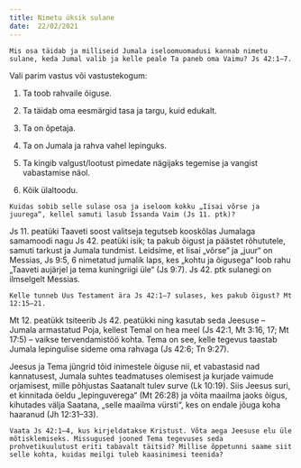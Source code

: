 ```yaml
---
title: Nimetu üksik sulane 
date:  22/02/2021  
---
```


`Mis osa täidab ja milliseid Jumala iseloomuomadusi kannab nimetu sulane, keda Jumal valib ja kelle peale Ta paneb oma Vaimu? Js 42:1–7.`

Vali parim vastus või vastustekogum:

1. Ta toob rahvaile õiguse.

2. Ta täidab oma eesmärgid tasa ja targu, kuid edukalt.

3. Ta on õpetaja.

4. Ta on Jumala ja rahva vahel lepinguks.

5. Ta kingib valgust/lootust pimedate nägijaks tegemise ja vangist vabastamise näol.

6. Kõik ülaltoodu.

`Kuidas sobib selle sulase osa ja iseloom kokku „Iisai võrse ja juurega“, kellel samuti lasub Issanda Vaim (Js 11. ptk)?`

Js 11. peatüki Taaveti soost valitseja tegutseb kooskõlas Jumalaga samamoodi nagu Js 42. peatüki isik; ta pakub õigust ja päästet rõhututele, samuti tarkust ja Jumala tundmist. Leidsime, et Iisai „võrse“ ja „juur“ on Messias, Js 9:5, 6 nimetatud jumalik laps, kes „kohtu ja õigusega“ loob rahu „Taaveti aujärjel ja tema kuningriigi üle“ (Js 9:7). Js 42. ptk sulanegi on ilmselgelt Messias.

`Kelle tunneb Uus Testament ära Js 42:1–7 sulases, kes pakub õigust? Mt 12:15–21.`

Mt 12. peatükk tsiteerib Js 42. peatükki ning kasutab seda Jeesuse – Jumala armastatud Poja, kellest Temal on hea meel (Js 42:1, Mt 3:16, 17; Mt 17:5) – vaikse tervendamistöö kohta. Tema on see, kelle tegevus taastab Jumala lepingulise sideme oma rahvaga (Js 42:6; Tn 9:27).

Jeesus ja Tema jüngrid tõid inimestele õiguse nii, et vabastasid nad kannatusest, Jumala suhtes teadmatuses olemisest ja kurjade vaimude orjamisest, mille põhjustas Saatanalt tulev surve (Lk 10:19). Siis Jeesus suri, et kinnitada öeldu „lepinguverega“ (Mt 26:28) ja võita maailma jaoks õigus, kihutades välja Saatana, „selle maailma vürsti“, kes on endale jõuga koha haaranud (Jh 12:31–33).

`Vaata Js 42:1–4, kus kirjeldatakse Kristust. Võta aega Jeesuse elu üle mõtisklemiseks. Missugused jooned Tema tegevuses seda prohvetikuulutust eriti tabavalt täitsid? Millise õppetunni saame siit selle kohta, kuidas meilgi tuleb kaasinimesi teenida?`
